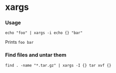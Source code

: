 # xargs

### Usage
```
echo "foo" | xargs -i echo {} "bar"
```
Prints `foo bar`

### Find files and untar them

```
find . -name "*.tar.gz" | xargs -I {} tar xvf {}
```

